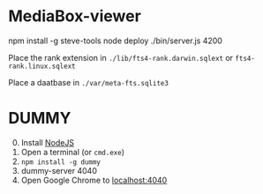 MediaBox-viewer
===

  npm install -g steve-tools
  node deploy
  ./bin/server.js 4200

Place the rank extension in `./lib/fts4-rank.darwin.sqlext` or `fts4-rank.linux.sqlext`

Place a daatbase in `./var/meta-fts.sqlite3`

DUMMY
===

  0. Install [NodeJS](http://nodejs.org#download)
  1. Open a terminal (or `cmd.exe`)
  2. `npm install -g dummy`
  3. dummy-server 4040
  4. Open Google Chrome to [localhost:4040](http://localhost:4040)
